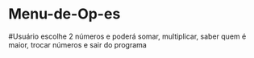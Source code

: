 # Menu-de-Op-es
#Usuário escolhe 2 números e poderá somar, multiplicar, saber quem é maior, trocar números e sair do programa

